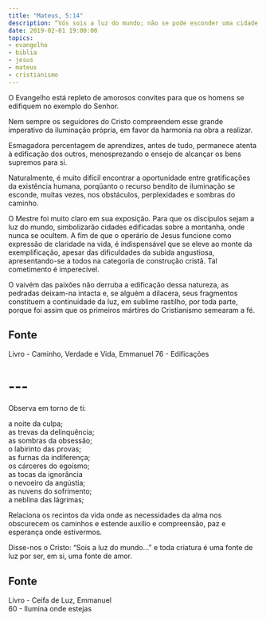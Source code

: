 ```yaml
---
title: "Mateus, 5:14"
description: “Vós sois a luz do mundo; não se pode esconder uma cidade edificada sobre um monte.” — Jesus
date: 2019-02-01 19:00:00
topics: 
- evangelho
- biblia
- jesus
- mateus
- cristianismo
---
```


O Evangelho está repleto de amorosos convites para que os homens se
edifiquem no exemplo do Senhor.

Nem sempre os seguidores do Cristo compreendem esse grande imperativo da
iluminação própria, em favor da harmonia na obra a realizar.

Esmagadora percentagem de aprendizes, antes de tudo, permanece atenta à
edificação dos outros, menosprezando o ensejo de alcançar os bens supremos para
si.

Naturalmente, é muito difícil encontrar a oportunidade entre gratificações da
existência humana, porqüanto o recurso bendito de iluminação se esconde, muitas
vezes, nos obstáculos, perplexidades e sombras do caminho.

O Mestre foi muito claro em sua exposição. Para que os discípulos sejam a luz do
mundo, simbolizarão cidades edificadas sobre a montanha, onde nunca se ocultem.
A fim de que o operário de Jesus funcione como expressão de claridade na vida, é
indispensável que se eleve ao monte da exemplificação, apesar das dificuldades
da subida angustiosa, apresentando-se a todos na categoria de construção cristã.
Tal cometimento é imperecível.

O vaivém das paixôes não derruba a edificação dessa natureza, as pedradas
deixam-na intacta e, se alguém a dilacera, seus fragmentos constituem a
continuidade da luz, em sublime rastilho, por toda parte, porque foi assim que
os primeiros mártires do Cristianismo semearam a fé.

## Fonte
Livro - Caminho, Verdade e Vida, Emmanuel
76 - Edificações


# ---

Observa em torno de ti:

a noite da culpa;  
as trevas da delinquência;  
as sombras da obsessão;  
o labirinto das provas;  
as furnas da indiferença;  
os cárceres do egoísmo;  
as tocas da ignorância  
o nevoeiro da angústia;  
as nuvens do sofrimento;  
a neblina das lágrimas;  

Relaciona os recintos da vida onde as necessidades da alma nos obscurecem os
caminhos e estende auxílio e compreensão, paz e esperança onde estivermos.

Disse-nos o Cristo: “Sois a luz do mundo...” e toda criatura é uma fonte de luz
por ser, em si, uma fonte de amor.


## Fonte
Livro - Ceifa de Luz, Emmanuel  
60 - Ilumina onde estejas
